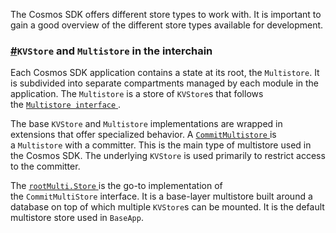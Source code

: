 The Cosmos SDK offers different store types to work with. It is important to gain a good overview of the different store types available for development.

### [#](https://ida.interchain.io/academy/2-cosmos-concepts/7-multistore-keepers.html#kvstore-and-multistore-in-the-interchain)`KVStore` and `Multistore` in the interchain

Each Cosmos SDK application contains a state at its root, the `Multistore`. It is subdivided into separate compartments managed by each module in the application. The `Multistore` is a store of `KVStore`s that follows the [`Multistore interface` ](https://github.com/cosmos/cosmos-sdk/blob/v0.40.0-rc6/store/types/store.go#L104-L133).

The base `KVStore` and `Multistore` implementations are wrapped in extensions that offer specialized behavior. A [`CommitMultistore` ](https://github.com/cosmos/cosmos-sdk/blob/v0.40.0-rc6/store/types/store.go#L141-L184)is a `Multistore` with a committer. This is the main type of multistore used in the Cosmos SDK. The underlying `KVStore` is used primarily to restrict access to the committer.

The [`rootMulti.Store` ](https://github.com/cosmos/cosmos-sdk/blob/v0.40.0-rc6/store/rootmulti/store.go#L43-L61)is the go-to implementation of the `CommitMultiStore` interface. It is a base-layer multistore built around a database on top of which multiple `KVStore`s can be mounted. It is the default multistore store used in `BaseApp`.
